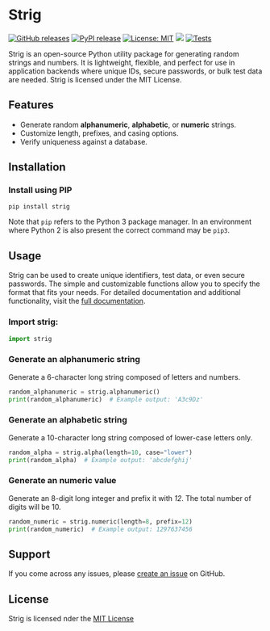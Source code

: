 # Strig

[![GitHub releases](https://img.shields.io/github/v/release/w-kuipers/strig)](https://github.com/w-kuipers/strig/releases)
[![PyPI release](https://img.shields.io/pypi/v/strig.svg)](https://pypi.org/project/strig/)
[![License: MIT](https://img.shields.io/badge/License-MIT-yellow.svg)](https://opensource.org/licenses/MIT)
[![](https://img.shields.io/github/last-commit/w-kuipers/strig?label=last%20modified)](https://github.com/w-kuipers/strig)
[![Tests](https://github.com/w-kuipers/strig/actions/workflows/tests.yml/badge.svg)](https://github.com/w-kuipers/strig/actions/workflows/tests.yml)

Strig is an open-source Python utility package for generating random strings and numbers. It is lightweight, flexible, and perfect for use in application backends where unique IDs, secure passwords, or bulk test data are needed. Strig is licensed under the MIT License.

## Features

- Generate random **alphanumeric**, **alphabetic**, or **numeric** strings.
- Customize length, prefixes, and casing options.
- Verify uniqueness against a database.

## Installation

### Install using PIP

    pip install strig

Note that `pip` refers to the Python 3 package manager. In an environment where Python 2 is also present the correct command may be `pip3`.

## Usage

Strig can be used to create unique identifiers, test data, or even secure passwords. The simple and customizable functions allow you to specify the format that fits your needs.
For detailed documentation and additional functionality, visit the [full documentation](https://strig.w-kuipers.com/).

### Import strig:

```python copy
import strig
```

### Generate an alphanumeric string

Generate a 6-character long string composed of letters and numbers.

```python copy
random_alphanumeric = strig.alphanumeric()
print(random_alphanumeric)  # Example output: 'A3c9Dz'
```

### Generate an alphabetic string

Generate a 10-character long string composed of lower-case letters only.

```python copy
random_alpha = strig.alpha(length=10, case="lower")
print(random_alpha)  # Example output: 'abcdefghij'
```

### Generate an numeric value

Generate an 8-digit long integer and prefix it with _12_. The total number of digits will be 10.

```python copy
random_numeric = strig.numeric(length=8, prefix=12)
print(random_numeric)  # Example output: 1297637456
```

## Support

If you come across any issues, please [create an issue](https://github.com/w-kuipers/strig/issues) on GitHub.

## License

Strig is licensed nder the [MIT License](https://github.com/w-kuipers/strig/blob/master/LICENSE)
